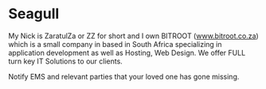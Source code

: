 # Seagull
My Nick is ZaratulZa or ZZ for short and I own BITROOT (www.bitroot.co.za) which is a small company in based in South Africa specializing in application development as well as Hosting, Web Design. We offer FULL turn key IT Solutions to our clients. 

Notify EMS and relevant parties that your loved one has gone missing. 

